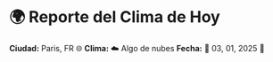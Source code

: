 # 🌍 Reporte del Clima de Hoy

**Ciudad:** Paris, FR 🌐
**Clima:** ☁️ Algo de nubes
**Fecha:** 📅 03, 01, 2025 🚀
